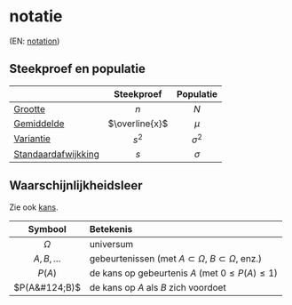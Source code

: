 # notatie

(EN: [notation](../en/notation.md))

## Steekproef en populatie

|                                     |   Steekproef   | Populatie  |
| :---------------------------------- | :------------: | :--------: |
| [Grootte](steekproef.md)            |      $n$       |    $N$     |
| [Gemiddelde](gemiddelde.md)         | $\overline{x}$ |   $\mu$    |
| [Variantie](variantie.md)           |     $s^2$      | $\sigma^2$ |
| [Standaardafwijkking](variantie.md) |      $s$       |  $\sigma$  |

## Waarschijnlijkheidsleer

Zie ook [kans](kans.md).

|    Symbool     | Betekenis                                                         |
| :------------: | :---------------------------------------------------------------- |
|    $\Omega$    | universum                                                         |
| $A, B, \ldots$ | gebeurtenissen (met $A \subset \Omega$, $B \subset \Omega$, enz.) |
|     $P(A)$     | de kans op gebeurtenis $A$ (met $0 \leq P(A) \leq 1$)             |
| $P(A&#124;B)$  | de kans op $A$ als $B$ zich voordoet                              |
